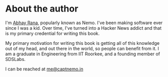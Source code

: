# About the author

I'm [Abhay Rana](https://captnemo.in/), popularly known as Nemo. I've been making software ever since I was a kid. Over time, I've turned into a Hacker News addict and that is my primary credential for writing this book.

My primary motivation for writing this book is getting all of this knowledge out of my head, and out there in the world, so people can benefit from it. I am a graduate in Engineering from IIT Roorkee, and a founding member of SDSLabs.

I can be reached at <me@captnemo.in>